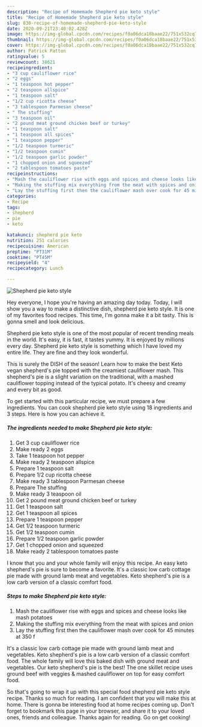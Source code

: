 ```yaml
---
description: "Recipe of Homemade Shepherd pie keto style"
title: "Recipe of Homemade Shepherd pie keto style"
slug: 830-recipe-of-homemade-shepherd-pie-keto-style
date: 2020-09-21T23:40:02.428Z
image: https://img-global.cpcdn.com/recipes/f0a06dca18baae22/751x532cq70/shepherd-pie-keto-style-recipe-main-photo.jpg
thumbnail: https://img-global.cpcdn.com/recipes/f0a06dca18baae22/751x532cq70/shepherd-pie-keto-style-recipe-main-photo.jpg
cover: https://img-global.cpcdn.com/recipes/f0a06dca18baae22/751x532cq70/shepherd-pie-keto-style-recipe-main-photo.jpg
author: Patrick Patton
ratingvalue: 5
reviewcount: 38621
recipeingredient:
- "3 cup cauliflower rice"
- "2 eggs"
- "1 teaspoon hot pepper"
- "2 teaspoon allspice"
- "1 teaspoon salt"
- "1/2 cup ricotta cheese"
- "3 tablespoon Parmesan cheese"
- " The stuffing"
- "3 teaspoon oil"
- "2 pound meat ground chicken beef or turkey"
- "1 teaspoon salt"
- "1 teaspoon all spices"
- "1 teaspoon pepper"
- "1/2 teaspoon turmeric"
- "1/2 teaspoon cumin"
- "1/2 teaspoon garlic powder"
- "1 chopped onion and squeezed"
- "2 tablespoon tomatoes paste"
recipeinstructions:
- "Mash the cauliflower rise with eggs and spices and cheese looks like mash potatoes"
- "Making the stuffing mix everything from the meat with spices and onion"
- "Lay the stuffing first then the cauliflower mash over cook for 45 minutes at 350 f"
categories:
- Recipe
tags:
- shepherd
- pie
- keto

katakunci: shepherd pie keto 
nutrition: 251 calories
recipecuisine: American
preptime: "PT31M"
cooktime: "PT45M"
recipeyield: "4"
recipecategory: Lunch

---
```



![Shepherd pie keto style](https://img-global.cpcdn.com/recipes/f0a06dca18baae22/751x532cq70/shepherd-pie-keto-style-recipe-main-photo.jpg)

Hey everyone, I hope you're having an amazing day today. Today, I will show you a way to make a distinctive dish, shepherd pie keto style. It is one of my favorites food recipes. This time, I'm gonna make it a bit tasty. This is gonna smell and look delicious.

Shepherd pie keto style is one of the most popular of recent trending meals in the world. It's easy, it is fast, it tastes yummy. It is enjoyed by millions every day. Shepherd pie keto style is something which I have loved my entire life. They are fine and they look wonderful.

This is surely the DISH of the season! Learn how to make the best Keto vegan shepherd&#39;s pie topped with the creamiest cauliflower mash. This shepherd&#39;s pie is a slight variation on the traditional, with a mashed cauliflower topping instead of the typical potato. It&#39;s cheesy and creamy and every bit as good.


To get started with this particular recipe, we must prepare a few ingredients. You can cook shepherd pie keto style using 18 ingredients and 3 steps. Here is how you can achieve it.

<!--inarticleads1-->

##### The ingredients needed to make Shepherd pie keto style:

1. Get 3 cup cauliflower rice
1. Make ready 2 eggs
1. Take 1 teaspoon hot pepper
1. Make ready 2 teaspoon allspice
1. Prepare 1 teaspoon salt
1. Prepare 1/2 cup ricotta cheese
1. Make ready 3 tablespoon Parmesan cheese
1. Prepare  The stuffing
1. Make ready 3 teaspoon oil
1. Get 2 pound meat ground chicken beef or turkey
1. Get 1 teaspoon salt
1. Get 1 teaspoon all spices
1. Prepare 1 teaspoon pepper
1. Get 1/2 teaspoon turmeric
1. Get 1/2 teaspoon cumin
1. Prepare 1/2 teaspoon garlic powder
1. Get 1 chopped onion and squeezed
1. Make ready 2 tablespoon tomatoes paste


I know that you and your whole family will enjoy this recipe. An easy keto shepherd&#39;s pie is sure to become a favorite. It&#39;s a classic low carb cottage pie made with ground lamb meat and vegetables. Keto shepherd&#39;s pie is a low carb version of a classic comfort food. 

<!--inarticleads2-->

##### Steps to make Shepherd pie keto style:

1. Mash the cauliflower rise with eggs and spices and cheese looks like mash potatoes
1. Making the stuffing mix everything from the meat with spices and onion
1. Lay the stuffing first then the cauliflower mash over cook for 45 minutes at 350 f


It&#39;s a classic low carb cottage pie made with ground lamb meat and vegetables. Keto shepherd&#39;s pie is a low carb version of a classic comfort food. The whole family will love this baked dish with ground meat and vegetables. Our keto shepherd&#39;s pie is the best! The one skillet recipe uses ground beef with veggies &amp; mashed cauliflower on top for easy comfort food. 

So that's going to wrap it up with this special food shepherd pie keto style recipe. Thanks so much for reading. I am confident that you will make this at home. There is gonna be interesting food at home recipes coming up. Don't forget to bookmark this page in your browser, and share it to your loved ones, friends and colleague. Thanks again for reading. Go on get cooking!
